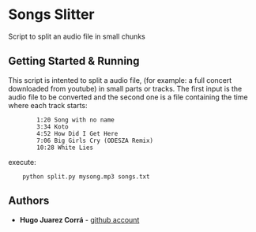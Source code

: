 # Songs Slitter
Script to split an audio file in small chunks 


## Getting Started & Running

This script is intented to split a audio file, (for example: a full concert downloaded from youtube) in small parts or tracks. The first input is the audio file to be converted and the second one is a file containing the time where each track starts:

```
        1:20 Song with no name
        3:34 Koto
        4:52 How Did I Get Here
        7:06 Big Girls Cry (ODESZA Remix)
        10:28 White Lies
````

execute:

```
    python split.py mysong.mp3 songs.txt
```

## Authors
* **Hugo Juarez Corrá** - [github account](https://github.com/hugocorra)


